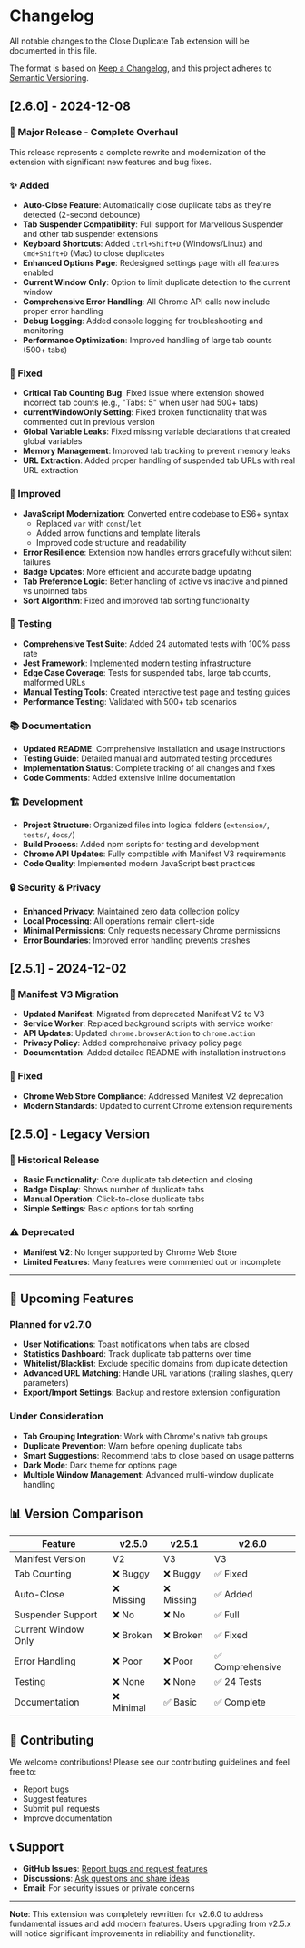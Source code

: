 # Changelog

All notable changes to the Close Duplicate Tab extension will be documented in this file.

The format is based on [Keep a Changelog](https://keepachangelog.com/en/1.0.0/),
and this project adheres to [Semantic Versioning](https://semver.org/spec/v2.0.0.html).

## [2.6.0] - 2024-12-08

### 🎉 Major Release - Complete Overhaul

This release represents a complete rewrite and modernization of the extension with significant new features and bug fixes.

### ✨ Added
- **Auto-Close Feature**: Automatically close duplicate tabs as they're detected (2-second debounce)
- **Tab Suspender Compatibility**: Full support for Marvellous Suspender and other tab suspender extensions
- **Keyboard Shortcuts**: Added `Ctrl+Shift+D` (Windows/Linux) and `Cmd+Shift+D` (Mac) to close duplicates
- **Enhanced Options Page**: Redesigned settings page with all features enabled
- **Current Window Only**: Option to limit duplicate detection to the current window
- **Comprehensive Error Handling**: All Chrome API calls now include proper error handling
- **Debug Logging**: Added console logging for troubleshooting and monitoring
- **Performance Optimization**: Improved handling of large tab counts (500+ tabs)

### 🔧 Fixed
- **Critical Tab Counting Bug**: Fixed issue where extension showed incorrect tab counts (e.g., "Tabs: 5" when user had 500+ tabs)
- **currentWindowOnly Setting**: Fixed broken functionality that was commented out in previous version
- **Global Variable Leaks**: Fixed missing variable declarations that created global variables
- **Memory Management**: Improved tab tracking to prevent memory leaks
- **URL Extraction**: Added proper handling of suspended tab URLs with real URL extraction

### 🚀 Improved
- **JavaScript Modernization**: Converted entire codebase to ES6+ syntax
  - Replaced `var` with `const`/`let`
  - Added arrow functions and template literals
  - Improved code structure and readability
- **Error Resilience**: Extension now handles errors gracefully without silent failures
- **Badge Updates**: More efficient and accurate badge updating
- **Tab Preference Logic**: Better handling of active vs inactive and pinned vs unpinned tabs
- **Sort Algorithm**: Fixed and improved tab sorting functionality

### 🧪 Testing
- **Comprehensive Test Suite**: Added 24 automated tests with 100% pass rate
- **Jest Framework**: Implemented modern testing infrastructure
- **Edge Case Coverage**: Tests for suspended tabs, large tab counts, malformed URLs
- **Manual Testing Tools**: Created interactive test page and testing guides
- **Performance Testing**: Validated with 500+ tab scenarios

### 📚 Documentation
- **Updated README**: Comprehensive installation and usage instructions
- **Testing Guide**: Detailed manual and automated testing procedures
- **Implementation Status**: Complete tracking of all changes and fixes
- **Code Comments**: Added extensive inline documentation

### 🏗️ Development
- **Project Structure**: Organized files into logical folders (`extension/`, `tests/`, `docs/`)
- **Build Process**: Added npm scripts for testing and development
- **Chrome API Updates**: Fully compatible with Manifest V3 requirements
- **Code Quality**: Implemented modern JavaScript best practices

### 🔒 Security & Privacy
- **Enhanced Privacy**: Maintained zero data collection policy
- **Local Processing**: All operations remain client-side
- **Minimal Permissions**: Only requests necessary Chrome permissions
- **Error Boundaries**: Improved error handling prevents crashes

## [2.5.1] - 2024-12-02

### 🔄 Manifest V3 Migration
- **Updated Manifest**: Migrated from deprecated Manifest V2 to V3
- **Service Worker**: Replaced background scripts with service worker
- **API Updates**: Updated `chrome.browserAction` to `chrome.action`
- **Privacy Policy**: Added comprehensive privacy policy page
- **Documentation**: Added detailed README with installation instructions

### 🐛 Fixed
- **Chrome Web Store Compliance**: Addressed Manifest V2 deprecation
- **Modern Standards**: Updated to current Chrome extension requirements

## [2.5.0] - Legacy Version

### 📜 Historical Release
- **Basic Functionality**: Core duplicate tab detection and closing
- **Badge Display**: Shows number of duplicate tabs
- **Manual Operation**: Click-to-close duplicate tabs
- **Simple Settings**: Basic options for tab sorting

### ⚠️ Deprecated
- **Manifest V2**: No longer supported by Chrome Web Store
- **Limited Features**: Many features were commented out or incomplete

---

## 🔮 Upcoming Features

### Planned for v2.7.0
- **User Notifications**: Toast notifications when tabs are closed
- **Statistics Dashboard**: Track duplicate tab patterns over time
- **Whitelist/Blacklist**: Exclude specific domains from duplicate detection
- **Advanced URL Matching**: Handle URL variations (trailing slashes, query parameters)
- **Export/Import Settings**: Backup and restore extension configuration

### Under Consideration
- **Tab Grouping Integration**: Work with Chrome's native tab groups
- **Duplicate Prevention**: Warn before opening duplicate tabs
- **Smart Suggestions**: Recommend tabs to close based on usage patterns
- **Dark Mode**: Dark theme for options page
- **Multiple Window Management**: Advanced multi-window duplicate handling

## 📊 Version Comparison

| Feature | v2.5.0 | v2.5.1 | v2.6.0 |
|---------|--------|--------|--------|
| Manifest Version | V2 | V3 | V3 |
| Tab Counting | ❌ Buggy | ❌ Buggy | ✅ Fixed |
| Auto-Close | ❌ Missing | ❌ Missing | ✅ Added |
| Suspender Support | ❌ No | ❌ No | ✅ Full |
| Current Window Only | ❌ Broken | ❌ Broken | ✅ Fixed |
| Error Handling | ❌ Poor | ❌ Poor | ✅ Comprehensive |
| Testing | ❌ None | ❌ None | ✅ 24 Tests |
| Documentation | ❌ Minimal | ✅ Basic | ✅ Complete |

## 🤝 Contributing

We welcome contributions! Please see our contributing guidelines and feel free to:
- Report bugs
- Suggest features
- Submit pull requests
- Improve documentation

## 📞 Support

- **GitHub Issues**: [Report bugs and request features](https://github.com/skippdot/Close-Duplicate-Tab/issues)
- **Discussions**: [Ask questions and share ideas](https://github.com/skippdot/Close-Duplicate-Tab/discussions)
- **Email**: For security issues or private concerns

---

**Note**: This extension was completely rewritten for v2.6.0 to address fundamental issues and add modern features. Users upgrading from v2.5.x will notice significant improvements in reliability and functionality.
